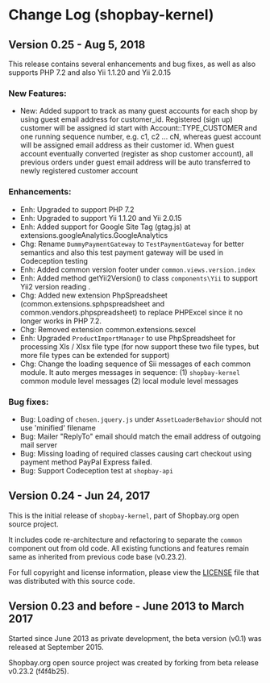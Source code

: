 # Change Log (shopbay-kernel)

## Version 0.25 - Aug 5, 2018

This release contains several enhancements and bug fixes, as well as also supports PHP 7.2 and also Yii 1.1.20 and Yii 2.0.15
 
### New Features:

 + New: Added support to track as many guest accounts for each shop by using guest email address for customer_id.
Registered (sign up) customer will be assigned id start with Account::TYPE_CUSTOMER and one running sequence number, e.g. c1, c2 ... cN, whereas guest account will be assigned email address as their customer id.
When guest account eventually converted (register as shop customer account), all previous orders under guest email address will be auto transferred to newly registered customer account

### Enhancements:

 - Enh: Upgraded to support PHP 7.2
 - Enh: Upgraded to support Yii 1.1.20 and Yii 2.0.15
 - Enh: Added support for Google Site Tag (gtag.js) at extensions.googleAnalytics.GoogleAnalytics
 - Chg: Rename `DummyPaymentGateway` to `TestPaymentGateway` for better semantics and also this test payment gateway will be used in Codeception testing
 - Enh: Added common version footer under `common.views.version.index`
 - Enh: Added method getYii2Version() to class `components\Yii` to support Yii2 version reading .
 - Chg: Added new extension PhpSpreadsheet (common.extensions.sphpspreadsheet and common.vendors.phpspreadsheet) to replace PHPExcel since it no longer works in PHP 7.2.
 - Chg: Removed extension common.extensions.sexcel
 - Enh: Upgraded `ProductImportManager` to use PhpSpreadsheet for processing Xls / Xlsx file type (for now support these two file types, but more file types can be extended for support)
 - Chg: Change the loading sequence of Sii messages of each common module. It auto merges messages in sequence: 
(1) `shopbay-kernel` common module level messages (2) local module level messages

### Bug fixes:

 - Bug: Loading of `chosen.jquery.js` under `AssetLoaderBehavior` should not use 'minified' filename
 - Bug: Mailer "ReplyTo" email should match the email address of outgoing mail server
 - Bug: Missing loading of required classes causing cart checkout using payment method PayPal Express failed.
 - Bug: Support Codeception test at `shopbay-api`


## Version 0.24 - Jun 24, 2017

This is the initial release of `shopbay-kernel`, part of Shopbay.org open source project. 

It includes code re-architecture and refactoring to separate the `common` component out from old code.
All existing functions and features remain same as inherited from previous code base (v0.23.2).

For full copyright and license information, please view the [LICENSE](LICENSE.md) file that was distributed with this source code.


## Version 0.23 and before - June 2013 to March 2017

Started since June 2013 as private development, the beta version (v0.1) was released at September 2015. 

Shopbay.org open source project was created by forking from beta release v0.23.2 (f4f4b25). 
